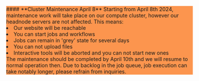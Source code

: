 
<div class="alert" style="background: #fc954e;">
#### **Cluster Maintenance April 8**
Starting from April 8th 2024, maintenance work will take place on our compute cluster, however our headnode servers are not affected. This means:
<li> Our website will be reachable </li>
<li> You can start jobs and workflows </li>
<li> Jobs can remain in 'grey' state for several days </li>
<li> You can not upload files </li>
<li> Interactive tools will be aborted and you can not start new ones </li>
The maintenance should be completed by April 10th and we will resume to normal operation then. Due to backlog in the job queue, job execution can take notably longer, please refrain from inquiries.
</div>
<!--
<div class="alert" style="background: #68d4ff;">

#### **Global Climate Strike on September 15th 2023**

The Freiburg Galaxy team will be striking on 15.09.2023. The job queue will be paused for a few hours on Friday. This means that you will still be able to visit our website, but new jobs will not start. Running jobs will remain unaffected. For more information, please see our [blog post](https://galaxyproject.org/news/2023-09-11-climate-strike/).

</div>

<div class="alert" style="background: #00d084;">

#### **Act, don't criminalize!**

Today, 21st of April 2023, a statement in support of peaceful, but resolved protest against insufficient climate politics got released and has been signed by more than 1000 scientists from German-speaking countries in Europe. Read [why members of the Freiburg, Germany branch of Galaxy Europe endorse this initiative](https://galaxyproject.org/news/2023-04-21-act-dont-criminalize/).

</div>

-->
